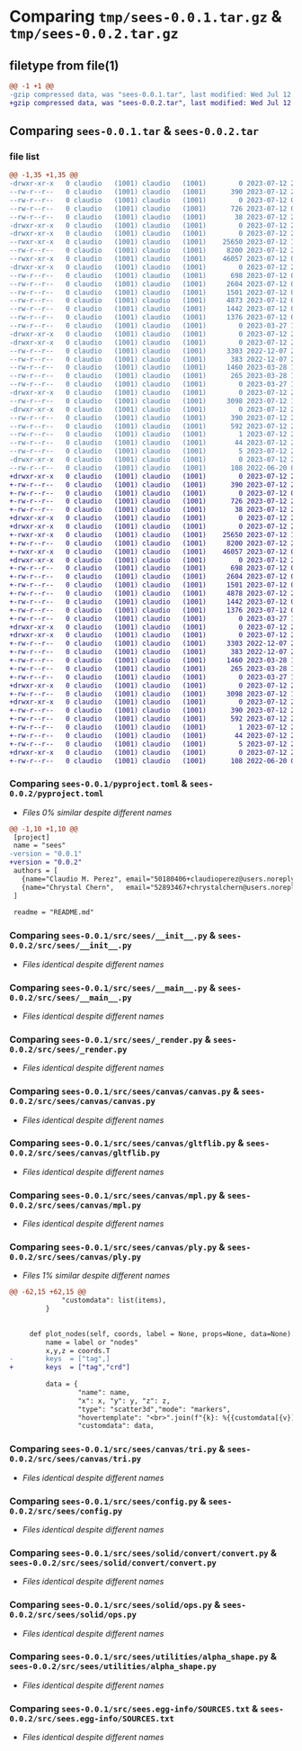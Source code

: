 # Comparing `tmp/sees-0.0.1.tar.gz` & `tmp/sees-0.0.2.tar.gz`

## filetype from file(1)

```diff
@@ -1 +1 @@
-gzip compressed data, was "sees-0.0.1.tar", last modified: Wed Jul 12 22:49:32 2023, max compression
+gzip compressed data, was "sees-0.0.2.tar", last modified: Wed Jul 12 22:53:21 2023, max compression
```

## Comparing `sees-0.0.1.tar` & `sees-0.0.2.tar`

### file list

```diff
@@ -1,35 +1,35 @@
-drwxr-xr-x   0 claudio   (1001) claudio   (1001)        0 2023-07-12 22:49:32.495062 sees-0.0.1/
--rw-r--r--   0 claudio   (1001) claudio   (1001)      390 2023-07-12 22:49:32.495062 sees-0.0.1/PKG-INFO
--rw-r--r--   0 claudio   (1001) claudio   (1001)        0 2023-07-12 02:36:52.000000 sees-0.0.1/README.md
--rw-r--r--   0 claudio   (1001) claudio   (1001)      726 2023-07-12 02:36:41.000000 sees-0.0.1/pyproject.toml
--rw-r--r--   0 claudio   (1001) claudio   (1001)       38 2023-07-12 22:49:32.495062 sees-0.0.1/setup.cfg
-drwxr-xr-x   0 claudio   (1001) claudio   (1001)        0 2023-07-12 22:49:32.475062 sees-0.0.1/src/
-drwxr-xr-x   0 claudio   (1001) claudio   (1001)        0 2023-07-12 22:49:32.475062 sees-0.0.1/src/sees/
--rwxr-xr-x   0 claudio   (1001) claudio   (1001)    25650 2023-07-12 19:58:25.000000 sees-0.0.1/src/sees/__init__.py
--rw-r--r--   0 claudio   (1001) claudio   (1001)     8200 2023-07-12 20:46:07.000000 sees-0.0.1/src/sees/__main__.py
--rwxr-xr-x   0 claudio   (1001) claudio   (1001)    46057 2023-07-12 02:10:35.000000 sees-0.0.1/src/sees/_render.py
-drwxr-xr-x   0 claudio   (1001) claudio   (1001)        0 2023-07-12 22:49:32.485062 sees-0.0.1/src/sees/canvas/
--rw-r--r--   0 claudio   (1001) claudio   (1001)      698 2023-07-12 02:42:52.000000 sees-0.0.1/src/sees/canvas/canvas.py
--rw-r--r--   0 claudio   (1001) claudio   (1001)     2604 2023-07-12 03:36:02.000000 sees-0.0.1/src/sees/canvas/gltflib.py
--rw-r--r--   0 claudio   (1001) claudio   (1001)     1501 2023-07-12 02:42:06.000000 sees-0.0.1/src/sees/canvas/mpl.py
--rw-r--r--   0 claudio   (1001) claudio   (1001)     4873 2023-07-12 02:42:13.000000 sees-0.0.1/src/sees/canvas/ply.py
--rw-r--r--   0 claudio   (1001) claudio   (1001)     1442 2023-07-12 04:22:07.000000 sees-0.0.1/src/sees/canvas/tri.py
--rw-r--r--   0 claudio   (1001) claudio   (1001)     1376 2023-07-12 02:25:12.000000 sees-0.0.1/src/sees/config.py
--rw-r--r--   0 claudio   (1001) claudio   (1001)        0 2023-03-27 17:30:37.000000 sees-0.0.1/src/sees/section.py
-drwxr-xr-x   0 claudio   (1001) claudio   (1001)        0 2023-07-12 22:49:32.485062 sees-0.0.1/src/sees/solid/
-drwxr-xr-x   0 claudio   (1001) claudio   (1001)        0 2023-07-12 22:49:32.485062 sees-0.0.1/src/sees/solid/convert/
--rw-r--r--   0 claudio   (1001) claudio   (1001)     3303 2022-12-07 20:44:36.000000 sees-0.0.1/src/sees/solid/convert/convert.py
--rw-r--r--   0 claudio   (1001) claudio   (1001)      383 2022-12-07 20:44:36.000000 sees-0.0.1/src/sees/solid/convert/example.py
--rw-r--r--   0 claudio   (1001) claudio   (1001)     1460 2023-03-28 16:46:02.000000 sees-0.0.1/src/sees/solid/ops.py
--rw-r--r--   0 claudio   (1001) claudio   (1001)      265 2023-03-28 16:26:56.000000 sees-0.0.1/src/sees/solid/plt.py
--rw-r--r--   0 claudio   (1001) claudio   (1001)        0 2023-03-27 17:30:37.000000 sees-0.0.1/src/sees/structure.py
-drwxr-xr-x   0 claudio   (1001) claudio   (1001)        0 2023-07-12 22:49:32.485062 sees-0.0.1/src/sees/utilities/
--rw-r--r--   0 claudio   (1001) claudio   (1001)     3098 2023-07-12 17:28:46.000000 sees-0.0.1/src/sees/utilities/alpha_shape.py
-drwxr-xr-x   0 claudio   (1001) claudio   (1001)        0 2023-07-12 22:49:32.485062 sees-0.0.1/src/sees.egg-info/
--rw-r--r--   0 claudio   (1001) claudio   (1001)      390 2023-07-12 22:49:32.000000 sees-0.0.1/src/sees.egg-info/PKG-INFO
--rw-r--r--   0 claudio   (1001) claudio   (1001)      592 2023-07-12 22:49:32.000000 sees-0.0.1/src/sees.egg-info/SOURCES.txt
--rw-r--r--   0 claudio   (1001) claudio   (1001)        1 2023-07-12 22:49:32.000000 sees-0.0.1/src/sees.egg-info/dependency_links.txt
--rw-r--r--   0 claudio   (1001) claudio   (1001)       44 2023-07-12 22:49:32.000000 sees-0.0.1/src/sees.egg-info/entry_points.txt
--rw-r--r--   0 claudio   (1001) claudio   (1001)        5 2023-07-12 22:49:32.000000 sees-0.0.1/src/sees.egg-info/top_level.txt
-drwxr-xr-x   0 claudio   (1001) claudio   (1001)        0 2023-07-12 22:49:32.485062 sees-0.0.1/tests/
--rw-r--r--   0 claudio   (1001) claudio   (1001)      108 2022-06-20 06:36:53.000000 sees-0.0.1/tests/test.py
+drwxr-xr-x   0 claudio   (1001) claudio   (1001)        0 2023-07-12 22:53:21.055062 sees-0.0.2/
+-rw-r--r--   0 claudio   (1001) claudio   (1001)      390 2023-07-12 22:53:21.055062 sees-0.0.2/PKG-INFO
+-rw-r--r--   0 claudio   (1001) claudio   (1001)        0 2023-07-12 02:36:52.000000 sees-0.0.2/README.md
+-rw-r--r--   0 claudio   (1001) claudio   (1001)      726 2023-07-12 22:52:34.000000 sees-0.0.2/pyproject.toml
+-rw-r--r--   0 claudio   (1001) claudio   (1001)       38 2023-07-12 22:53:21.055062 sees-0.0.2/setup.cfg
+drwxr-xr-x   0 claudio   (1001) claudio   (1001)        0 2023-07-12 22:53:21.045062 sees-0.0.2/src/
+drwxr-xr-x   0 claudio   (1001) claudio   (1001)        0 2023-07-12 22:53:21.055062 sees-0.0.2/src/sees/
+-rwxr-xr-x   0 claudio   (1001) claudio   (1001)    25650 2023-07-12 19:58:25.000000 sees-0.0.2/src/sees/__init__.py
+-rw-r--r--   0 claudio   (1001) claudio   (1001)     8200 2023-07-12 20:46:07.000000 sees-0.0.2/src/sees/__main__.py
+-rwxr-xr-x   0 claudio   (1001) claudio   (1001)    46057 2023-07-12 02:10:35.000000 sees-0.0.2/src/sees/_render.py
+drwxr-xr-x   0 claudio   (1001) claudio   (1001)        0 2023-07-12 22:53:21.055062 sees-0.0.2/src/sees/canvas/
+-rw-r--r--   0 claudio   (1001) claudio   (1001)      698 2023-07-12 02:42:52.000000 sees-0.0.2/src/sees/canvas/canvas.py
+-rw-r--r--   0 claudio   (1001) claudio   (1001)     2604 2023-07-12 03:36:02.000000 sees-0.0.2/src/sees/canvas/gltflib.py
+-rw-r--r--   0 claudio   (1001) claudio   (1001)     1501 2023-07-12 02:42:06.000000 sees-0.0.2/src/sees/canvas/mpl.py
+-rw-r--r--   0 claudio   (1001) claudio   (1001)     4878 2023-07-12 22:52:20.000000 sees-0.0.2/src/sees/canvas/ply.py
+-rw-r--r--   0 claudio   (1001) claudio   (1001)     1442 2023-07-12 04:22:07.000000 sees-0.0.2/src/sees/canvas/tri.py
+-rw-r--r--   0 claudio   (1001) claudio   (1001)     1376 2023-07-12 02:25:12.000000 sees-0.0.2/src/sees/config.py
+-rw-r--r--   0 claudio   (1001) claudio   (1001)        0 2023-03-27 17:30:37.000000 sees-0.0.2/src/sees/section.py
+drwxr-xr-x   0 claudio   (1001) claudio   (1001)        0 2023-07-12 22:53:21.055062 sees-0.0.2/src/sees/solid/
+drwxr-xr-x   0 claudio   (1001) claudio   (1001)        0 2023-07-12 22:53:21.055062 sees-0.0.2/src/sees/solid/convert/
+-rw-r--r--   0 claudio   (1001) claudio   (1001)     3303 2022-12-07 20:44:36.000000 sees-0.0.2/src/sees/solid/convert/convert.py
+-rw-r--r--   0 claudio   (1001) claudio   (1001)      383 2022-12-07 20:44:36.000000 sees-0.0.2/src/sees/solid/convert/example.py
+-rw-r--r--   0 claudio   (1001) claudio   (1001)     1460 2023-03-28 16:46:02.000000 sees-0.0.2/src/sees/solid/ops.py
+-rw-r--r--   0 claudio   (1001) claudio   (1001)      265 2023-03-28 16:26:56.000000 sees-0.0.2/src/sees/solid/plt.py
+-rw-r--r--   0 claudio   (1001) claudio   (1001)        0 2023-03-27 17:30:37.000000 sees-0.0.2/src/sees/structure.py
+drwxr-xr-x   0 claudio   (1001) claudio   (1001)        0 2023-07-12 22:53:21.055062 sees-0.0.2/src/sees/utilities/
+-rw-r--r--   0 claudio   (1001) claudio   (1001)     3098 2023-07-12 17:28:46.000000 sees-0.0.2/src/sees/utilities/alpha_shape.py
+drwxr-xr-x   0 claudio   (1001) claudio   (1001)        0 2023-07-12 22:53:21.055062 sees-0.0.2/src/sees.egg-info/
+-rw-r--r--   0 claudio   (1001) claudio   (1001)      390 2023-07-12 22:53:20.000000 sees-0.0.2/src/sees.egg-info/PKG-INFO
+-rw-r--r--   0 claudio   (1001) claudio   (1001)      592 2023-07-12 22:53:21.000000 sees-0.0.2/src/sees.egg-info/SOURCES.txt
+-rw-r--r--   0 claudio   (1001) claudio   (1001)        1 2023-07-12 22:53:20.000000 sees-0.0.2/src/sees.egg-info/dependency_links.txt
+-rw-r--r--   0 claudio   (1001) claudio   (1001)       44 2023-07-12 22:53:20.000000 sees-0.0.2/src/sees.egg-info/entry_points.txt
+-rw-r--r--   0 claudio   (1001) claudio   (1001)        5 2023-07-12 22:53:20.000000 sees-0.0.2/src/sees.egg-info/top_level.txt
+drwxr-xr-x   0 claudio   (1001) claudio   (1001)        0 2023-07-12 22:53:21.055062 sees-0.0.2/tests/
+-rw-r--r--   0 claudio   (1001) claudio   (1001)      108 2022-06-20 06:36:53.000000 sees-0.0.2/tests/test.py
```

### Comparing `sees-0.0.1/pyproject.toml` & `sees-0.0.2/pyproject.toml`

 * *Files 0% similar despite different names*

```diff
@@ -1,10 +1,10 @@
 [project]
 name = "sees"
-version = "0.0.1"
+version = "0.0.2"
 authors = [
   {name="Claudio M. Perez", email="50180406+claudioperez@users.noreply.github.com"},
   {name="Chrystal Chern",   email="52893467+chrystalchern@users.noreply.github.com"}
 ]
 
 readme = "README.md"
```

### Comparing `sees-0.0.1/src/sees/__init__.py` & `sees-0.0.2/src/sees/__init__.py`

 * *Files identical despite different names*

### Comparing `sees-0.0.1/src/sees/__main__.py` & `sees-0.0.2/src/sees/__main__.py`

 * *Files identical despite different names*

### Comparing `sees-0.0.1/src/sees/_render.py` & `sees-0.0.2/src/sees/_render.py`

 * *Files identical despite different names*

### Comparing `sees-0.0.1/src/sees/canvas/canvas.py` & `sees-0.0.2/src/sees/canvas/canvas.py`

 * *Files identical despite different names*

### Comparing `sees-0.0.1/src/sees/canvas/gltflib.py` & `sees-0.0.2/src/sees/canvas/gltflib.py`

 * *Files identical despite different names*

### Comparing `sees-0.0.1/src/sees/canvas/mpl.py` & `sees-0.0.2/src/sees/canvas/mpl.py`

 * *Files identical despite different names*

### Comparing `sees-0.0.1/src/sees/canvas/ply.py` & `sees-0.0.2/src/sees/canvas/ply.py`

 * *Files 1% similar despite different names*

```diff
@@ -62,15 +62,15 @@
             "customdata": list(items),
         }
 
 
     def plot_nodes(self, coords, label = None, props=None, data=None):
         name = label or "nodes"
         x,y,z = coords.T
-        keys  = ["tag",]
+        keys  = ["tag","crd"]
 
         data = {
                 "name": name,
                 "x": x, "y": y, "z": z,
                 "type": "scatter3d","mode": "markers",
                 "hovertemplate": "<br>".join(f"{k}: %{{customdata[{v}]}}" for v,k in enumerate(keys)),
                 "customdata": data,
```

### Comparing `sees-0.0.1/src/sees/canvas/tri.py` & `sees-0.0.2/src/sees/canvas/tri.py`

 * *Files identical despite different names*

### Comparing `sees-0.0.1/src/sees/config.py` & `sees-0.0.2/src/sees/config.py`

 * *Files identical despite different names*

### Comparing `sees-0.0.1/src/sees/solid/convert/convert.py` & `sees-0.0.2/src/sees/solid/convert/convert.py`

 * *Files identical despite different names*

### Comparing `sees-0.0.1/src/sees/solid/ops.py` & `sees-0.0.2/src/sees/solid/ops.py`

 * *Files identical despite different names*

### Comparing `sees-0.0.1/src/sees/utilities/alpha_shape.py` & `sees-0.0.2/src/sees/utilities/alpha_shape.py`

 * *Files identical despite different names*

### Comparing `sees-0.0.1/src/sees.egg-info/SOURCES.txt` & `sees-0.0.2/src/sees.egg-info/SOURCES.txt`

 * *Files identical despite different names*

